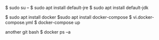 $ sudo su –
$ sudo apt install default-jre
$ sudo apt install default-jdk

$ sudo apt install docker
$sudo apt install docker-compose
$ vi.docker-compose.yml
$ docker-compose up

another git bash
$ docker ps –a

